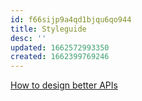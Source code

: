 ```yaml
---
id: f66sijp9a4qd1bjqu6qo944
title: Styleguide
desc: ''
updated: 1662572993350
created: 1662399769246
---
```


[How to design better APIs](https://r.bluethl.net/how-to-design-better-apis)